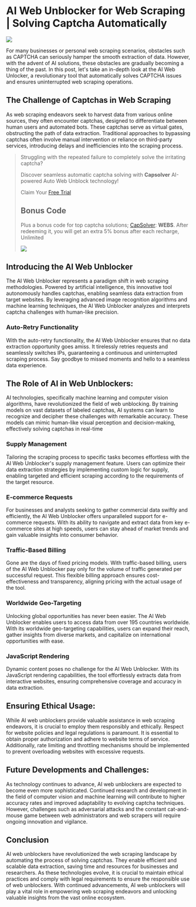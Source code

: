# AI Web Unblocker for Web Scraping | Solving Captcha Automatically
![](https://assets.capsolver.com/prod/images/post/2024-04-26/b041176b-94ae-4f90-b47e-13257191e36f.png)

For many businesses or personal web scraping scenarios, obstacles such as CAPTCHA can seriously hamper the smooth extraction of data. However, with the advent of AI solutions, these obstacles are gradually becoming a thing of the past. In this post, let's take an in-depth look at the AI Web Unlocker, a revolutionary tool that automatically solves CAPTCHA issues and ensures uninterrupted web scraping operations.

## The Challenge of Captchas in Web Scraping
As web scraping endeavors seek to harvest data from various online sources, they often encounter captchas, designed to differentiate between human users and automated bots. These captchas serve as virtual gates, obstructing the path of data extraction. Traditional approaches to bypassing captchas often involve manual intervention or reliance on third-party services, introducing delays and inefficiencies into the scraping process.

> Struggling with the repeated failure to completely solve the irritating captcha?
>
> Discover seamless automatic captcha solving with **Capsolver** AI-powered Auto Web Unblock technology!
>
> Claim Your [Free Trial](https://www.capsolver.com/)
> 
> 
> ## Bonus Code
> Plus a bonus code for top captcha solutions; [CapSolver](https://www.capsolver.com/): **WEBS**. After redeeming it, you will get an extra 5% bonus after each recharge, Unlimited
> 
> ![](https://assets.capsolver.com/prod/images/post/2024-03-29/fbc29472-886c-45b2-9eb2-2b307f6d9700.png)



## Introducing the AI Web Unblocker
The AI Web Unblocker represents a paradigm shift in web scraping methodologies. Powered by artificial intelligence, this innovative tool autonomously handles captchas, enabling seamless data extraction from target websites. By leveraging advanced image recognition algorithms and machine learning techniques, the AI Web Unblocker analyzes and interprets captcha challenges with human-like precision.


### Auto-Retry Functionality
With the auto-retry functionality, the AI Web Unblocker ensures that no data extraction opportunity goes amiss. It tirelessly retries requests and seamlessly switches IPs, guaranteeing a continuous and uninterrupted scraping process. Say goodbye to missed moments and hello to a seamless data experience.

## The Role of AI in Web Unblockers:
AI technologies, specifically machine learning and computer vision algorithms, have revolutionized the field of web unblocking. By training models on vast datasets of labeled captchas, AI systems can learn to recognize and decipher these challenges with remarkable accuracy. These models can mimic human-like visual perception and decision-making, effectively solving captchas in real-time

### Supply Management
Tailoring the scraping process to specific tasks becomes effortless with the AI Web Unblocker's supply management feature. Users can optimize their data extraction strategies by implementing custom logic for supply, enabling targeted and efficient scraping according to the requirements of the target resource.

### E-commerce Requests
For businesses and analysts seeking to gather commercial data swiftly and efficiently, the AI Web Unblocker offers unparalleled support for e-commerce requests. With its ability to navigate and extract data from key e-commerce sites at high speeds, users can stay ahead of market trends and gain valuable insights into consumer behavior.

### Traffic-Based Billing
Gone are the days of fixed pricing models. With traffic-based billing, users of the AI Web Unblocker pay only for the volume of traffic generated per successful request. This flexible billing approach ensures cost-effectiveness and transparency, aligning pricing with the actual usage of the tool.

### Worldwide Geo-Targeting
Unlocking global opportunities has never been easier. The AI Web Unblocker enables users to access data from over 195 countries worldwide. With its worldwide geo-targeting capabilities, users can expand their reach, gather insights from diverse markets, and capitalize on international opportunities with ease.

### JavaScript Rendering
Dynamic content poses no challenge for the AI Web Unblocker. With its JavaScript rendering capabilities, the tool effortlessly extracts data from interactive websites, ensuring comprehensive coverage and accuracy in data extraction.

## Ensuring Ethical Usage:
While AI web unblockers provide valuable assistance in web scraping endeavors, it is crucial to employ them responsibly and ethically. Respect for website policies and legal regulations is paramount. It is essential to obtain proper authorization and adhere to website terms of service. Additionally, rate limiting and throttling mechanisms should be implemented to prevent overloading websites with excessive requests.

## Future Developments and Challenges:
As technology continues to advance, AI web unblockers are expected to become even more sophisticated. Continued research and development in the field of computer vision and machine learning will contribute to higher accuracy rates and improved adaptability to evolving captcha techniques. However, challenges such as adversarial attacks and the constant cat-and-mouse game between web administrators and web scrapers will require ongoing innovation and vigilance.

## Conclusion
AI web unblockers have revolutionized the web scraping landscape by automating the process of solving captchas. They enable efficient and scalable data extraction, saving time and resources for businesses and researchers. As these technologies evolve, it is crucial to maintain ethical practices and comply with legal requirements to ensure the responsible use of web unblockers. With continued advancements, AI web unblockers will play a vital role in empowering web scraping endeavors and unlocking valuable insights from the vast online ecosystem.


